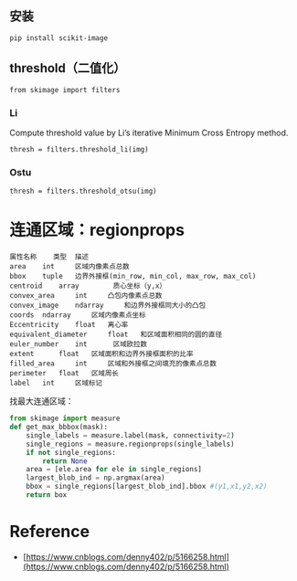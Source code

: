 
## 安装

```
pip install scikit-image
```

## threshold（二值化）

```
from skimage import filters
```
### Li

Compute threshold value by Li’s iterative Minimum Cross Entropy method.

```
thresh = filters.threshold_li(img)
```

### Ostu

```
thresh = filters.threshold_otsu(img)
```
# 连通区域：regionprops

```
属性名称    类型  描述
area    int     区域内像素点总数
bbox    tuple   边界外接框(min_row, min_col, max_row, max_col)
centroid    array　　     质心坐标（y,x）
convex_area     int     凸包内像素点总数
convex_image    ndarray     和边界外接框同大小的凸包　　
coords  ndarray     区域内像素点坐标
Eccentricity    float   离心率
equivalent_diameter     float   和区域面积相同的圆的直径
euler_number    int　　   区域欧拉数
extent      float   区域面积和边界外接框面积的比率
filled_area     int     区域和外接框之间填充的像素点总数
perimeter   float   区域周长
label   int     区域标记
```

找最大连通区域：
```python
from skimage import measure
def get_max_bbbox(mask):
    single_labels = measure.label(mask, connectivity=2)
    single_regions = measure.regionprops(single_labels)
    if not single_regions:
        return None
    area = [ele.area for ele in single_regions]
    largest_blob_ind = np.argmax(area)
    bbox = single_regions[largest_blob_ind].bbox #(y1,x1,y2,x2)
    return box
```

# Reference

- [https://www.cnblogs.com/denny402/p/5166258.html](https://www.cnblogs.com/denny402/p/5166258.html)